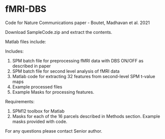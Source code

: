 # fMRI-DBS

Code for Nature Communications paper - Boutet, Madhavan et al. 2021

Download SampleCode.zip and extract the contents.

Matlab files include:

Includes:
1. SPM batch file for preprocessing fMRI data with DBS ON/OFF as described in paper
2. SPM batch file for second level analysis of fMRI data
3. Matlab code for extracting 32 features from second-level SPM t-value maps
4. Example processed files
5. Example Masks for processing features.

Requirements:
1. SPM12 toolbox for Matlab
2. Masks for each of the 16 parcels described in Methods section. Example masks provided with code.

For any questions please contact Senior author.
